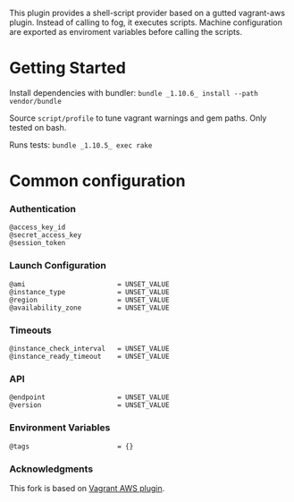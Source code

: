 This plugin provides a shell-script provider based on a gutted
vagrant-aws plugin.  Instead of calling to fog, it executes scripts.
Machine configuration are exported as enviroment variables before
calling the scripts.

# Getting Started
Install dependencies with bundler: `bundle _1.10.6_ install --path vendor/bundle`

Source `script/profile` to tune vagrant warnings and gem paths.  Only
tested on bash.

Runs tests: `bundle _1.10.5_ exec rake`

# Common configuration

### Authentication
    @access_key_id
    @secret_access_key
    @session_token

### Launch Configuration
    @ami                       = UNSET_VALUE
    @instance_type             = UNSET_VALUE
    @region                    = UNSET_VALUE
    @availability_zone         = UNSET_VALUE

### Timeouts
    @instance_check_interval   = UNSET_VALUE
    @instance_ready_timeout    = UNSET_VALUE

### API
    @endpoint                  = UNSET_VALUE
    @version                   = UNSET_VALUE

### Environment Variables
    @tags                      = {}

### Acknowledgments

This fork is based on [Vagrant AWS plugin](https://github.com/mitchellh/vagrant-aws).
